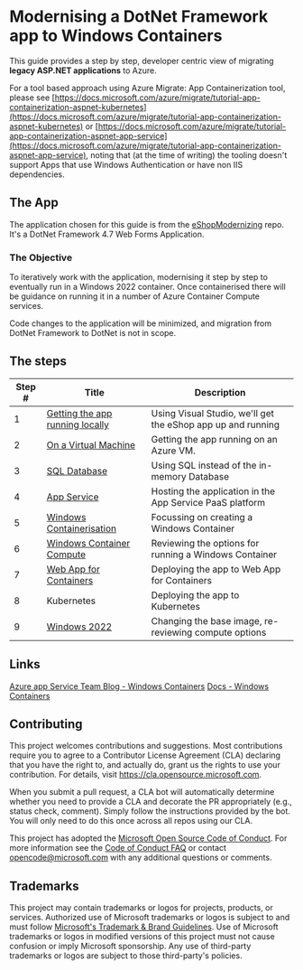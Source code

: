 # Modernising a DotNet Framework app to Windows Containers

This guide provides a step by step, developer centric view of migrating **legacy ASP.NET applications** to Azure.

For a tool based approach using  Azure Migrate: App Containerization tool, please see [https://docs.microsoft.com/azure/migrate/tutorial-app-containerization-aspnet-kubernetes](https://docs.microsoft.com/azure/migrate/tutorial-app-containerization-aspnet-kubernetes) or [https://docs.microsoft.com/azure/migrate/tutorial-app-containerization-aspnet-app-service](https://docs.microsoft.com/azure/migrate/tutorial-app-containerization-aspnet-app-service), noting that (at the time of writing) the tooling doesn't support Apps that use Windows Authentication or have non IIS dependencies.

## The App

The application chosen for this guide is from the [eShopModernizing](https://github.com/dotnet-architecture/eShopModernizing) repo. It's a DotNet Framework 4.7 Web Forms Application.

### The Objective

To iteratively work with the application, modernising it step by step to eventually run in a Windows 2022 container. Once containerised there will be guidance on running it in a number of Azure Container Compute services.

Code changes to the application will be minimized, and migration from DotNet Framework to DotNet is not in scope.

## The steps

Step # | Title | Description
------ | ----- | -----------
1 | [Getting the app running locally](1-localRunning.md) | Using Visual Studio, we'll get the eShop app up and running
2 | [On a Virtual Machine](2-virtualMachine.md) | Getting the app running on an Azure VM.
3 | [SQL Database](3-sqlDb.md) | Using SQL instead of the in-memory Database
4 | [App Service](4-appService.md) | Hosting the application in the App Service PaaS platform
5 | [Windows Containerisation](5-windowsContainise.md) | Focussing on creating a Windows Container
6 | [Windows Container Compute](6-containerCompute.md) | Reviewing the options for running a Windows Container
7 | [Web App for Containers](7-webAppContainers.md) | Deploying the app to Web App for Containers
8 | Kubernetes | Deploying the app to Kubernetes
9 | [Windows 2022](9-windows2022.md) | Changing the base image, re-reviewing compute options

## Links

[Azure app Service Team Blog - Windows Containers](https://azure.github.io/AppService/windows-containers/)
[Docs - Windows Containers](https://docs.microsoft.com/virtualization/windowscontainers/about/)

## Contributing

This project welcomes contributions and suggestions.  Most contributions require you to agree to a
Contributor License Agreement (CLA) declaring that you have the right to, and actually do, grant us
the rights to use your contribution. For details, visit <https://cla.opensource.microsoft.com>.

When you submit a pull request, a CLA bot will automatically determine whether you need to provide
a CLA and decorate the PR appropriately (e.g., status check, comment). Simply follow the instructions
provided by the bot. You will only need to do this once across all repos using our CLA.

This project has adopted the [Microsoft Open Source Code of Conduct](https://opensource.microsoft.com/codeofconduct/).
For more information see the [Code of Conduct FAQ](https://opensource.microsoft.com/codeofconduct/faq/) or
contact [opencode@microsoft.com](mailto:opencode@microsoft.com) with any additional questions or comments.

## Trademarks

This project may contain trademarks or logos for projects, products, or services. Authorized use of Microsoft
trademarks or logos is subject to and must follow
[Microsoft's Trademark & Brand Guidelines](https://www.microsoft.com/en-us/legal/intellectualproperty/trademarks/usage/general).
Use of Microsoft trademarks or logos in modified versions of this project must not cause confusion or imply Microsoft sponsorship.
Any use of third-party trademarks or logos are subject to those third-party's policies.
